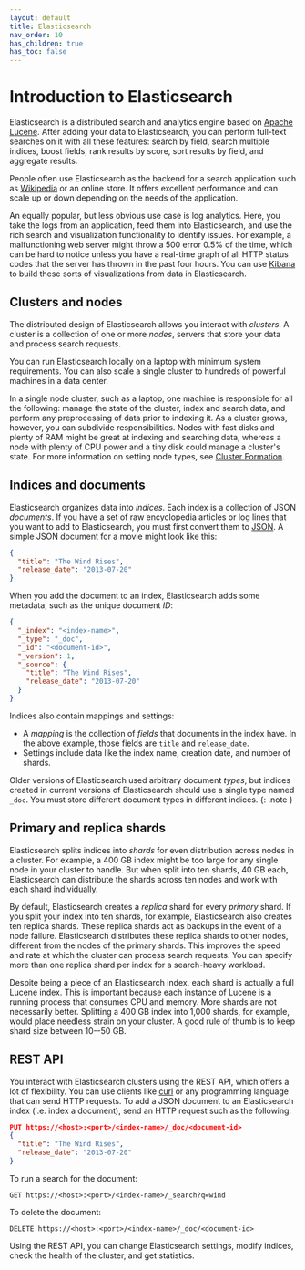 ```yaml
---
layout: default
title: Elasticsearch
nav_order: 10
has_children: true
has_toc: false
---
```


# Introduction to Elasticsearch

Elasticsearch is a distributed search and analytics engine based on [Apache Lucene](https://lucene.apache.org/). After adding your data to Elasticsearch, you can perform full-text searches on it with all these features: search by field, search multiple indices, boost fields, rank results by score, sort results by field, and aggregate results.

People often use Elasticsearch as the backend for a search application such as [Wikipedia](https://en.wikipedia.org/wiki/Wikipedia:FAQ/Technical#What_software_is_used_to_run_Wikipedia?) or an online store. It offers excellent performance and can scale up or down depending on the needs of the application.

An equally popular, but less obvious use case is log analytics. Here, you take the logs from an application, feed them into Elasticsearch, and use the rich search and visualization functionality to identify issues. For example, a malfunctioning web server might throw a 500 error 0.5% of the time, which can be hard to notice unless you have a real-time graph of all HTTP status codes that the server has thrown in the past four hours. You can use [Kibana](../kibana/) to build these sorts of visualizations from data in Elasticsearch.


## Clusters and nodes

The distributed design of Elasticsearch allows you interact with *clusters*. A cluster is a collection of one or more *nodes*, servers that store your data and process search requests.

You can run Elasticsearch locally on a laptop with minimum system requirements. You can also scale a single cluster to hundreds of powerful machines in a data center.

In a single node cluster, such as a laptop, one machine is responsible for all the following: manage the state of the cluster, index and search data, and perform any preprocessing of data prior to indexing it. As a cluster grows, however, you can subdivide responsibilities. Nodes with fast disks and plenty of RAM might be great at indexing and searching data, whereas a node with plenty of CPU power and a tiny disk could manage a cluster's state. For more information on setting node types, see [Cluster Formation](cluster/).


## Indices and documents

Elasticsearch organizes data into *indices*. Each index is a collection of JSON *documents*. If you have a set of raw encyclopedia articles or log lines that you want to add to Elasticsearch, you must first convert them to [JSON](https://www.json.org/). A simple JSON document for a movie might look like this:

```json
{
  "title": "The Wind Rises",
  "release_date": "2013-07-20"
}
```

When you add the document to an index, Elasticsearch adds some metadata, such as the unique document *ID*:

```json
{
  "_index": "<index-name>",
  "_type": "_doc",
  "_id": "<document-id>",
  "_version": 1,
  "_source": {
    "title": "The Wind Rises",
    "release_date": "2013-07-20"
  }
}
```

Indices also contain mappings and settings:

- A *mapping* is the collection of *fields* that documents in the index have. In the above example, those fields are `title` and `release_date`.
- Settings include data like the index name, creation date, and number of shards.

Older versions of Elasticsearch used arbitrary document *types*, but indices created in current versions of Elasticsearch should use a single type named `_doc`. You must store different document types in different indices.
{: .note }


## Primary and replica shards

Elasticsearch splits indices into *shards* for even distribution across nodes in a cluster. For example, a 400 GB index might be too large for any single node in your cluster to handle. But when split into ten shards, 40 GB each, Elasticsearch can distribute the shards across ten nodes and work with each shard individually.

By default, Elasticsearch creates a *replica* shard for every *primary* shard. If you split your index into ten shards, for example, Elasticsearch also creates ten replica shards. These replica shards act as backups in the event of a node failure. Elasticsearch distributes these replica shards to other nodes, different from the nodes of the primary shards. This improves the speed and rate at which the cluster can process search requests. You can specify more than one replica shard per index for a search-heavy workload.

Despite being a piece of an Elasticsearch index, each shard is actually a full Lucene index. This is important because each instance of Lucene is a running process that consumes CPU and memory. More shards are not necessarily better. Splitting a 400 GB index into 1,000 shards, for example, would place needless strain on your cluster. A good rule of thumb is to keep shard size between 10--50 GB.


## REST API

You interact with Elasticsearch clusters using the REST API, which offers a lot of flexibility. You can use clients like [curl](https://curl.haxx.se/) or any programming language that can send HTTP requests. To add a JSON document to an Elasticsearch index (i.e. index a document), send an HTTP request such as the following:

```json
PUT https://<host>:<port>/<index-name>/_doc/<document-id>
{
  "title": "The Wind Rises",
  "release_date": "2013-07-20"
}
```

To run a search for the document:

```
GET https://<host>:<port>/<index-name>/_search?q=wind
```

To delete the document:

```
DELETE https://<host>:<port>/<index-name>/_doc/<document-id>
```

Using the REST API, you can change Elasticsearch settings, modify indices, check the health of the cluster, and get statistics.
